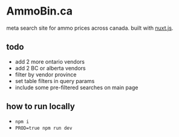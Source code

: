 # AmmoBin.ca

meta search site for ammo prices across canada. built with [nuxt.js](https://nuxtjs.org).

## todo
- add 2 more ontario vendors
- add 2 BC or alberta vendors
- filter by vendor  province
- set table filters in query params
- include some pre-filtered searches on main page


## how to run locally
- ```npm i```
- ```PROD=true npm run dev```
